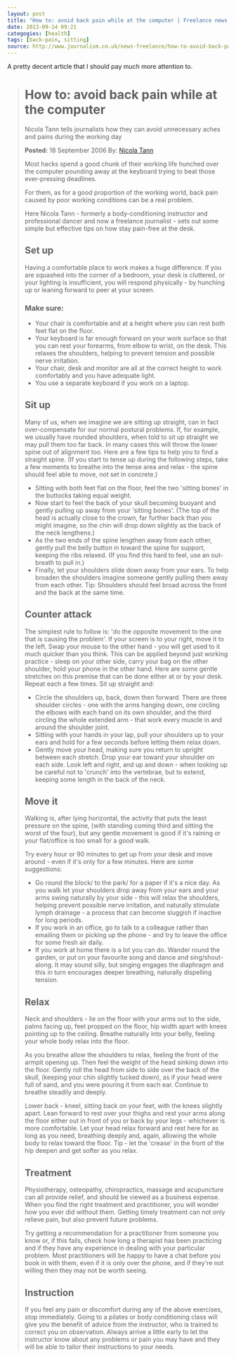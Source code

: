 ```yaml
---
layout: post
title: "How to: avoid back pain while at the computer | Freelance news | Journalism.co.uk"
date: 2013-09-14 09:21
categogies: [health]
tags: [back-pain, sitting]
source: http://www.journalism.co.uk/news-freelance/how-to-avoid-back-pain-while-at-the-computer/s12/a53016/
---
```

A pretty decent article that I should pay much more attention to.


> How to: avoid back pain while at the computer
> =============================================
> 
> Nicola Tann tells journalists how they can avoid unnecessary aches and
> pains during the working day
> 
> **Posted:** 18 September 2006 By: [Nicola Tann](http://www.journalism.co.uk/searchblox/servlet/SearchServlet?query=%22Nicola%20Tann%22&filter=&sort=date&col=6&col=5&startdate=0&enddate=0&page=1&xsl=default.xsl)
> 
> Most hacks spend a good chunk of their working life hunched over the
> computer pounding away at the keyboard trying to beat those
> ever-pressing deadlines.
> 
> For them, as for a good proportion of the working world, back pain
> caused by poor working conditions can be a real problem.
> 
> Here Nicola Tann - formerly a body-conditioning instructor and
> professional dancer and now a freelance journalist - sets out some
> simple but effective tips on how stay pain-free at the desk.
> 
> ## Set up
> 
> Having a comfortable place to work makes a huge difference. If you are
> squashed into the corner of a bedroom, your desk is cluttered, or your
> lighting is insufficient, you will respond physically - by hunching up
> or leaning forward to peer at your screen.
> 
> ### Make sure:
> 
> * Your chair is comfortable and at a height where you can rest both
> feet flat on the floor.
> * Your keyboard is far enough forward on your work surface so that
> you can rest your forearms, from elbow to wrist, on the desk. This
> relaxes the shoulders, helping to prevent tension and possible nerve
> irritation. 
> * Your chair, desk and monitor are all at the correct height to work
> comfortably and you have adequate light.
> * You use a separate keyboard if you work on a laptop. 
> 
> ## Sit up
> 
> Many of us, when we imagine we are sitting up straight, can in fact
> over-compensate for our normal postural problems. If, for example, we
> usually have rounded shoulders, when told to sit up straight we may pull
> them too far back. In many cases this will throw the lower spine out of
> alignment too. Here are a few tips to help you to find a straight spine.
> (If you start to tense up during the following steps, take a few moments
> to breathe into the tense area and relax - the spine should feel able to
> move, not set in concrete.)
> 
> * Sitting with both feet flat on the floor, feel the two 'sitting
> bones' in the buttocks taking equal weight. 
> * Now start to feel the back of your skull becoming buoyant and
> gently pulling up away from your 'sitting bones'. (The top of the head
> is actually close to the crown, far further back than you might imagine,
> so the chin will drop down slightly as the back of the neck lengthens.)
> * As the two ends of the spine lengthen away from each other, gently
> pull the belly button in toward the spine for support, keeping the ribs
> relaxed. (If you find this hard to feel, use an out-breath to pull in.)
> * Finally, let your shoulders slide down away from your ears. To help
> broaden the shoulders imagine someone gently pulling them away from each
> other. Tip: Shoulders should feel broad across the front and the back at
> the same time. 
> 
> ## Counter attack
> 
> The simplest rule to follow is: 'do the opposite movement to the one
> that is causing the problem'. If your screen is to your right, move it
> to the left. Swap your mouse to the other hand - you will get used to it
> much quicker than you think. This can be applied beyond just working
> practice - sleep on your other side, carry your bag on the other
> shoulder, hold your phone in the other hand. Here are some gentle
> stretches on this premise that can be done either at or by your desk.
> Repeat each a few times. Sit up straight and:
> 
> * Circle the shoulders up, back, down then forward. There are three
> shoulder circles - one with the arms hanging down, one circling the
> elbows with each hand on its own shoulder, and the third circling the
> whole extended arm - that work every muscle in and around the shoulder
> joint.
> * Sitting with your hands in your lap, pull your shoulders up to your
> ears and hold for a few seconds before letting them relax down. 
> * Gently move your head, making sure you return to upright between
> each stretch. Drop your ear toward your shoulder on each side. Look left
> and right, and up and down - when looking up be careful not to 'crunch'
> into the vertebrae, but to extend, keeping some length in the back of
> the neck.
> 
> ## Move it
> 
> Walking is, after lying horizontal, the activity that puts the least
> pressure on the spine, (with standing coming third and sitting the worst
> of the four), but any gentle movement is good if it's raining or your
> flat/office is too small for a good walk.
> 
> Try every hour or 90 minutes to get up from your desk and move around -
> even if it's only for a few minutes. Here are some suggestions: 
> 
> * Go round the block/ to the park/ for a paper if it's a nice day. As
> you walk let your shoulders drop away from your ears and your arms swing
> naturally by your side - this will relax the shoulders, helping prevent
> possible nerve irritation, and naturally stimulate lymph drainage - a
> process that can become sluggish if inactive for long periods.
> * If you work in an office, go to talk to a colleague rather than
> emailing them or picking up the phone - and try to leave the office for
> some fresh air daily.
> * If you work at home there is a lot you can do. Wander round the
> garden, or put on your favourite song and dance and sing/shout-along. It
> may sound silly, but singing engages the diaphragm and this in turn
> encourages deeper breathing, naturally dispelling tension. 
> 
> ## Relax
> 
> Neck and shoulders - lie on the floor with your arms out to the side,
> palms facing up, feet propped on the floor, hip width apart with knees
> pointing up to the ceiling. Breathe naturally into your belly, feeling
> your whole body relax into the floor.
> 
> As you breathe allow the shoulders to relax, feeling the front of the
> armpit opening up. Then feel the weight of the head sinking down into
> the floor. Gently roll the head from side to side over the back of the
> skull, (keeping your chin slightly tucked down), as if your head were
> full of sand, and you were pouring it from each ear. Continue to breathe
> steadily and deeply.
> 
> Lower back - kneel, sitting back on your feet, with the knees slightly
> apart. Lean forward to rest over your thighs and rest your arms along
> the floor either out in front of you or back by your legs - whichever is
> more comfortable. Let your head relax forward and rest here for as long
> as you need, breathing deeply and, again, allowing the whole body to
> relax toward the floor. Tip - let the 'crease' in the front of the hip
> deepen and get softer as you relax.
> 
> ## Treatment
> 
> Physiotherapy, osteopathy, chiropractics, massage and acupuncture can
> all provide relief, and should be viewed as a business expense. When you
> find the right treatment and practitioner, you will wonder how you ever
> did without them. Getting timely treatment can not only relieve pain,
> but also prevent future problems.
> 
> Try getting a recommendation for a practitioner from someone you know
> or, if this fails, check how long a therapist has been practicing and if
> they have any experience in dealing with your particular problem. Most
> practitioners will be happy to have a chat before you book in with them,
> even if it is only over the phone, and if they're not willing then they
> may not be worth seeing.
> 
> ## Instruction
> 
> If you feel any pain or discomfort during any of the above exercises,
> stop immediately. Going to a pilates or body conditioning class will
> give you the benefit of advice from the instructor, who is trained to
> correct you on observation. Always arrive a little early to let the
> instructor know about any problems or pain you may have and they will be
> able to tailor their instructions to your needs.


